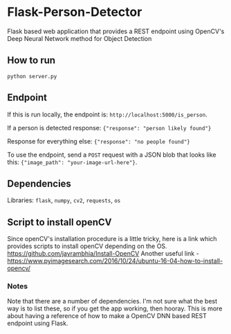# Flask-Person-Detector
Flask based web application that provides a REST endpoint using OpenCV's Deep Neural Network method for Object Detection

## How to run
`python server.py`

## Endpoint
If this is run locally, the endpoint is: `http://localhost:5000/is_person`.

If a person is detected response: `{"response": "person likely found"}`

Response for everything else: `{"response": "no people found"}`

To use the endpoint, send a `POST` request with a JSON blob that looks like this: `{"image_path": "your-image-url-here"}`.

## Dependencies
Libraries: `flask`, `numpy`, `cv2`, `requests`, `os`

## Script to install openCV
Since openCV's installation procedure is a little tricky, here is a link which provides scripts to install openCV depending on the OS. 
https://github.com/jayrambhia/Install-OpenCV
Another useful link - 
https://www.pyimagesearch.com/2016/10/24/ubuntu-16-04-how-to-install-opencv/

### Notes
Note that there are a number of dependencies. I'm not sure what the best way is to list these, so if you get the app working, then hooray. This is more about having a reference of how to make a OpenCV DNN based REST endpoint using Flask.
